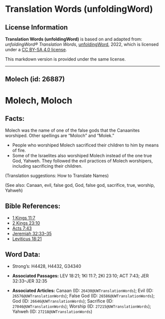 # Translation Words (unfoldingWord)

## License Information

**Translation Words (unfoldingWord)** is based on and adapted from: _unfoldingWord® Translation Words_, [unfoldingWord](https://unfoldingword.org/utw), 2022, which is licensed under a [CC BY-SA 4.0 license](https://creativecommons.org/licenses/by-sa/4.0/legalcode.en).

This markdown version is provided under the same license.



--------------------------------

## Molech (id: 26887)

Molech, Moloch
==============

Facts:
------

Molech was the name of one of the false gods that the Canaanites worshiped. Other spellings are “Moloch” and “Molek.”

* People who worshiped Molech sacrificed their children to him by means of fire.
* Some of the Israelites also worshiped Molech instead of the one true God, Yahweh. They followed the evil practices of Molech worshipers, including sacrificing their children.

(Translation suggestions: How to Translate Names)

(See also: Canaan, evil, false god, God, false god, sacrifice, true, worship, Yahweh)

Bible References:
-----------------

* [1 Kings 11:7](https://ref.ly/1Kgs11:7)
* [2 Kings 23:10](https://ref.ly/2Kgs23:10)
* [Acts 7:43](https://ref.ly/Acts7:43)
* [Jeremiah 32:33–35](https://ref.ly/Jer32:33-Jer32:35)
* [Leviticus 18:21](https://ref.ly/Lev18:21)

Word Data:
----------

* Strong’s: H4428, H4432, G34340

* **Associated Passages:** LEV 18:21; 1KI 11:7; 2KI 23:10; ACT 7:43; JER 32:33–JER 32:35
* **Associated Articles:** Canaan (ID: `26430@UWTranslationWords`); Evil (ID: `26576@UWTranslationWords`); False God (ID: `26586@UWTranslationWords`); God (ID: `26646@UWTranslationWords`); Sacrifice (ID: `27046@UWTranslationWords`); Worship (ID: `27215@UWTranslationWords`); Yahweh (ID: `27218@UWTranslationWords`)

